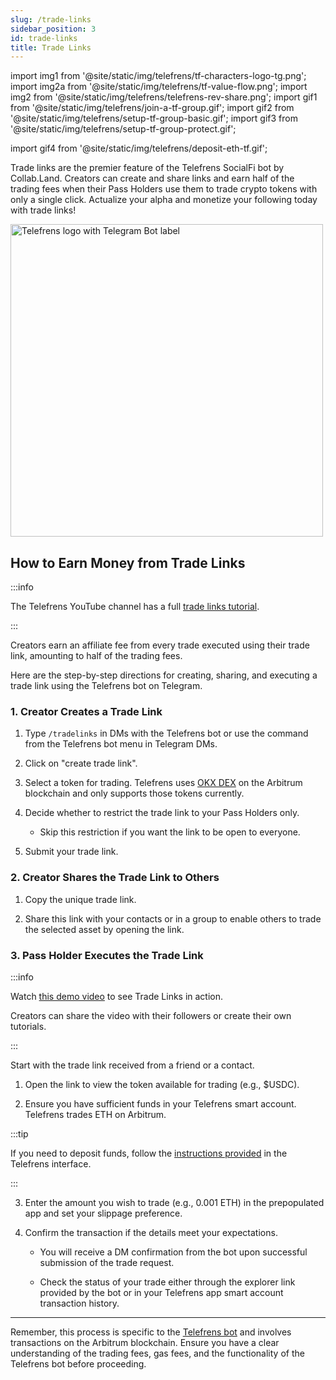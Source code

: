 ```yaml
---
slug: /trade-links
sidebar_position: 3
id: trade-links
title: Trade Links
---
```


import img1 from '@site/static/img/telefrens/tf-characters-logo-tg.png';
import img2a from '@site/static/img/telefrens/tf-value-flow.png';
import img2 from '@site/static/img/telefrens/telefrens-rev-share.png';
import gif1 from '@site/static/img/telefrens/join-a-tf-group.gif';
import gif2 from '@site/static/img/telefrens/setup-tf-group-basic.gif';
import gif3 from '@site/static/img/telefrens/setup-tf-group-protect.gif';

import gif4 from '@site/static/img/telefrens/deposit-eth-tf.gif';

Trade links are the premier feature of the Telefrens SocialFi bot by Collab.Land. Creators can create and share links and earn half of the trading fees when their Pass Holders use them to trade crypto tokens with only a single click. Actualize your alpha and monetize your following today with trade links!

  <div class="text--center">
    <img  src={img1} alt="Telefrens logo with Telegram Bot label" width="500" />
  </div>

## How to Earn Money from Trade Links

:::info

The Telefrens YouTube channel has a full [trade links tutorial](https://youtu.be/ciReb5j8Go0).

:::

Creators earn an affiliate fee from every trade executed using their trade link, amounting to half of the trading fees.

Here are the step-by-step directions for creating, sharing, and executing a trade link using the Telefrens bot on Telegram.

### 1. Creator Creates a Trade Link

1. Type `/tradelinks` in DMs with the Telefrens bot or use the command from the Telefrens bot menu in Telegram DMs.

2. Click on "create trade link".

3. Select a token for trading. Telefrens uses [OKX DEX](https://www.okx.com/web3/build/docs/build-dapp/api-asset-get-all-coins) on the Arbitrum blockchain and only supports those tokens currently.

4. Decide whether to restrict the trade link to your Pass Holders only.
  
    - Skip this restriction if you want the link to be open to everyone.

5. Submit your trade link.

### 2. Creator Shares the Trade Link to Others

1. Copy the unique trade link.

2. Share this link with your contacts or in a group to enable others to trade the selected asset by opening the link.

### 3. Pass Holder Executes the Trade Link

:::info

Watch [this demo video](https://www.youtube.com/watch?v=UR8TTZM2u9I) to see Trade Links in action.

Creators can share the video with their followers or create their own tutorials.

:::

Start with the trade link received from a friend or a contact.

1. Open the link to view the token available for trading (e.g., $USDC).

2. Ensure you have sufficient funds in your Telefrens smart account. Telefrens trades ETH on Arbitrum.

:::tip

If you need to deposit funds, follow the [instructions provided](./intro#deposit-eth-to-your-smart-account-on-arbitrum-one) in the Telefrens interface. <!--Check out the [deposit tutorial](https://www.youtube.com/channel/UCmyt5i7JmBPd03r2eJ-EaMA) on YouTube.-->

:::

3. Enter the amount you wish to trade (e.g., 0.001 ETH) in the prepopulated app and set your slippage preference.

4. Confirm the transaction if the details meet your expectations.

    - You will receive a DM confirmation from the bot upon successful submission of the trade request.

    - Check the status of your trade either through the explorer link provided by the bot or in your Telefrens app smart account transaction history.

---

Remember, this process is specific to the [Telefrens bot](./intro) and involves transactions on the Arbitrum blockchain. Ensure you have a clear understanding of the trading fees, gas fees, and the functionality of the Telefrens bot before proceeding.
